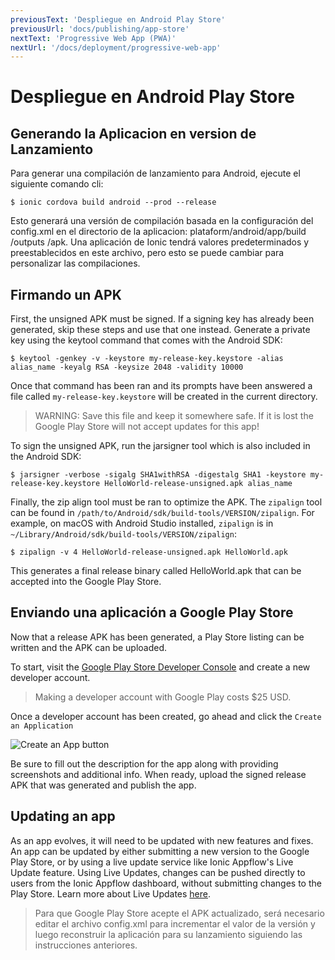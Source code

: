 ```yaml
---
previousText: 'Despliegue en Android Play Store'
previousUrl: 'docs/publishing/app-store'
nextText: 'Progressive Web App (PWA)'
nextUrl: '/docs/deployment/progressive-web-app'
---
```


# Despliegue en Android Play Store


## Generando la Aplicacion en version de Lanzamiento

Para generar una compilación de lanzamiento para Android, ejecute el siguiente comando cli:

```shell
$ ionic cordova build android --prod --release
```

Esto generará una versión de compilación basada en la configuración del config.xml en el directorio de la aplicacion:  plataform/android/app/build /outputs /apk. Una aplicación de Ionic tendrá valores predeterminados y preestablecidos en este archivo, pero esto se puede cambiar para personalizar las compilaciones.

## Firmando un APK

First, the unsigned APK must be signed. If a signing key has already been generated, skip these steps and use that one instead. Generate a private key using the keytool command that comes with the Android SDK:

```shell
$ keytool -genkey -v -keystore my-release-key.keystore -alias alias_name -keyalg RSA -keysize 2048 -validity 10000
```

Once that command has been ran and its prompts have been answered a file called `my-release-key.keystore` will be created in the current directory.

> WARNING: Save this file and keep it somewhere safe. If it is lost the Google Play Store will not accept updates for this app!

To sign the unsigned APK, run the jarsigner tool which is also included in the Android SDK:

```shell
$ jarsigner -verbose -sigalg SHA1withRSA -digestalg SHA1 -keystore my-release-key.keystore HelloWorld-release-unsigned.apk alias_name
```

Finally, the zip align tool must be ran to optimize the APK. The `zipalign` tool can be found in `/path/to/Android/sdk/build-tools/VERSION/zipalign`. For example, on macOS with Android Studio installed, `zipalign` is in `~/Library/Android/sdk/build-tools/VERSION/zipalign`:

```shell
$ zipalign -v 4 HelloWorld-release-unsigned.apk HelloWorld.apk
```

This generates a final release binary called HelloWorld.apk that can be accepted into the Google Play Store.

## Enviando una aplicación a Google Play Store

Now that a release APK has been generated, a Play Store listing can be written and the APK can be uploaded.

To start, visit the [Google Play Store Developer Console](https://play.google.com/apps/publish) and create a new developer account.

> Making a developer account with Google Play costs $25 USD.

Once a developer account has been created, go ahead and click the `Create an Application`

![Create an App button](/docs/assets/img/publishing/newAppGPlay.png)

Be sure to fill out the description for the app along with providing screenshots and additional info. When ready, upload the signed release APK that was generated and publish the app.


## Updating an app

As an app evolves, it will need to be updated with new features and fixes. An app can be updated by either submitting a new version to the Google Play Store, or by using a live update service like Ionic Appflow's Live Update feature. Using Live Updates, changes can be pushed directly to users from the Ionic Appflow dashboard, without submitting changes to the Play Store. Learn more about Live Updates <a href="https://ionic.io/docs/appflow/deploy/intro" target="_blank">here</a>.

> Para que Google Play Store acepte el APK actualizado, será necesario editar el archivo config.xml para incrementar el valor de la versión y luego reconstruir la aplicación para su lanzamiento siguiendo las instrucciones anteriores.
